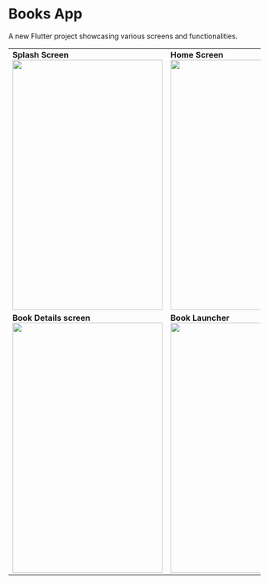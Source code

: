 # Books App

A new Flutter project showcasing various screens and functionalities.



<table>
  <tr>
    <td>
      <b>Splash Screen</b><br>
      <img src="https://github.com/Yousif-M-M-H/books_app/assets/63748976/ba12854c-c69c-405d-9a93-77f4c492855c" width="300" height="500">
    </td>
    <td>
      <b>Home Screen</b><br>
      <img src="https://github.com/Yousif-M-M-H/books_app/assets/63748976/9bbded22-4658-4619-9c96-3fec7993ddb9" width="300" height="500">
    </td>
  </tr>
  <tr>
    <td>
      <b>Book Details screen</b><br>
      <img src="https://github.com/Yousif-M-M-H/books_app/assets/63748976/e309daf6-ff4c-497e-8aab-3bb377b352ef
" width="300" height="500">
    </td>
    <td>
      <b>Book Launcher</b><br>
          <img src="https://github.com/Yousif-M-M-H/books_app/assets/63748976/995321aa-7405-43b4-a02b-e4f4ad906d59" width="300" height="500">
    </td>
  </tr>
</table>
